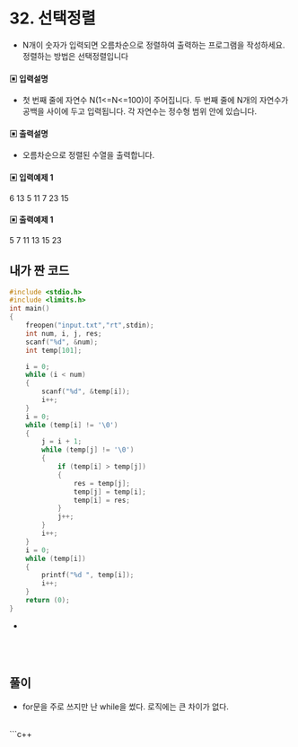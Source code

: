 # 32. 선택정렬

* N개이 숫자가 입력되면 오름차순으로 정렬하여 출력하는 프로그램을 작성하세요.
정렬하는 방법은 선택정렬입니다


#### ▣ 입력설명

* 첫 번째 줄에 자연수 N(1<=N<=100)이 주어집니다.
두 번째 줄에 N개의 자연수가 공백을 사이에 두고 입력됩니다. 각 자연수는 정수형 범위 안에 있습니다.




#### ▣ 출력설명

* 오름차순으로 정렬된 수열을 출력합니다.




#### ▣ 입력예제 1

6
13 5 11 7 23 15




#### ▣ 출력예제 1

5 7 11 13 15 23


## 내가 짠 코드

```c++
#include <stdio.h>
#include <limits.h>
int main()
{
	freopen("input.txt","rt",stdin);
	int num, i, j, res;
	scanf("%d", &num);
	int temp[101];

	i = 0;
	while (i < num)
	{
		scanf("%d", &temp[i]);
		i++;
	}
	i = 0;
	while (temp[i] != '\0')
	{
		j = i + 1;
		while (temp[j] != '\0')
		{
			if (temp[i] > temp[j])
			{
				res = temp[j];
				temp[j] = temp[i];
				temp[i] = res;
			}
			j++;
		}
		i++;
	}
	i = 0;
	while (temp[i])
	{
		printf("%d ", temp[i]);
		i++;
	}
	return (0);
}

```
* 
<br><br> 

## 풀이
* for문을 주로 쓰지만 난 while을 썼다. 로직에는 큰 차이가 없다.

<br/>
```c++


```


